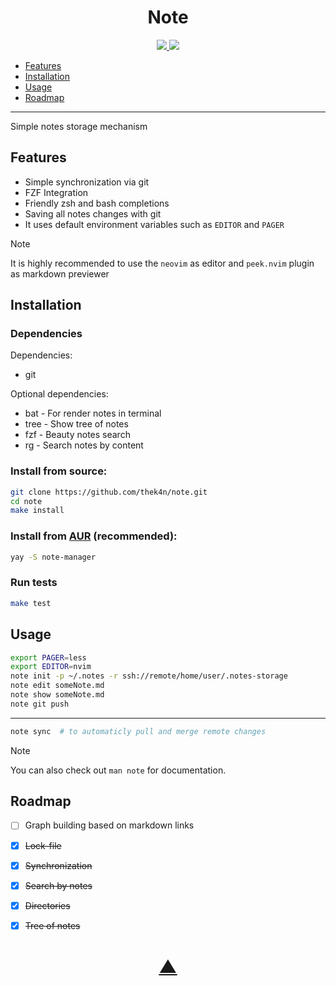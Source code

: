 

<h1 align="center">Note</h1>

<p align="center">
  <a href="https://github.com/TheK4n">
    <img src="https://img.shields.io/github/followers/TheK4n?label=Follow&style=social">
  </a>
  <a href="https://github.com/TheK4n/note">
    <img src="https://img.shields.io/github/stars/TheK4n/note?style=social">
  </a>
</p>

* [Features](#features)
* [Installation](#installation)
* [Usage](#usage)
* [Roadmap](#roadmap)

---

Simple notes storage mechanism

## Features

* Simple synchronization via git
* FZF Integration
* Friendly zsh and bash completions
* Saving all notes changes with git
* It uses default environment variables such as `EDITOR` and `PAGER`


> [!NOTE]
>
> It is highly recommended to use the `neovim` as editor and `peek.nvim` plugin as markdown previewer


<a id="chapter-1"></a>
## Installation

### Dependencies

Dependencies:
* git

Optional dependencies:
* bat - For render notes in terminal
* tree - Show tree of notes
* fzf - Beauty notes search
* rg - Search notes by content


### Install from source:
```bash
git clone https://github.com/thek4n/note.git
cd note
make install
```

### Install from [AUR](https://aur.archlinux.org/packages/note-manager) (recommended):
```bash
yay -S note-manager
```

### Run tests
```bash
make test
```


## Usage
```bash
export PAGER=less
export EDITOR=nvim
note init -p ~/.notes -r ssh://remote/home/user/.notes-storage
note edit someNote.md
note show someNote.md
note git push
```

---

```bash
note sync  # to automaticly pull and merge remote changes
```

> [!NOTE]
>
> You can also check out `man note` for documentation.


## Roadmap

* [ ] Graph building based on markdown links
* [X] ~~Lock-file~~
* [X] ~~Synchronization~~
* [X] ~~Search by notes~~
* [X] ~~Directories~~
* [X] ~~Tree of notes~~


<h1 align="center"><a href="#top">▲</a></h1>